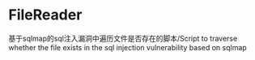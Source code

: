 # FileReader
基于sqlmap的sql注入漏洞中遍历文件是否存在的脚本/Script to traverse whether the file exists in the sql injection vulnerability based on sqlmap
